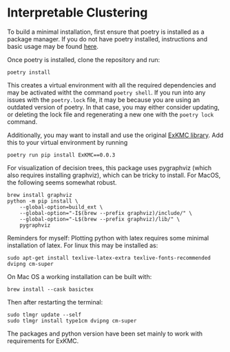 # Interpretable Clustering

To build a minimal installation, first ensure that poetry is installed 
as a package manager. If you do not have poetry installed, 
instructions and basic usage  may be found [here](https://python-poetry.org/docs/). 

Once poetry is installed, clone the repository
and run:

```
poetry install
```

This creates a virtual environment 
with all the required dependencies and may be 
activated witht the command `poetry shell`. 
If you run into any issues with the `poetry.lock` file, it may be 
because you are using an outdated version of poetry. In that case, 
you may either consider updating, or deleting the lock file and 
regenerating a new one with the `poetry lock` command.

Additionally, you may want to 
install and use the original [ExKMC library](https://github.com/navefr/ExKMC/tree/master).
Add this to your virtual environment by running

```
poetry run pip install ExKMC==0.0.3
```

For visualization of decision trees, this package uses pygraphviz (which also requires installing graphviz), which 
can be tricky to install. For MacOS, the following seems somewhat robust.
```
brew install graphviz
python -m pip install \
    --global-option=build_ext \
    --global-option="-I$(brew --prefix graphviz)/include/" \
    --global-option="-L$(brew --prefix graphviz)/lib/" \
    pygraphviz
```

Reminders for myself:
Plotting python with latex requires some minimal installation of latex. For linux 
this may be installed as:

```
sudo apt-get install texlive-latex-extra texlive-fonts-recommended dvipng cm-super
```

On Mac OS a working installation can be built with:

```
brew install --cask basictex
```

Then after restarting the terminal:

```
sudo tlmgr update --self
sudo tlmgr install type1cm dvipng cm-super
```

The packages and python version have been set 
mainly to work with requirements for ExKMC.
